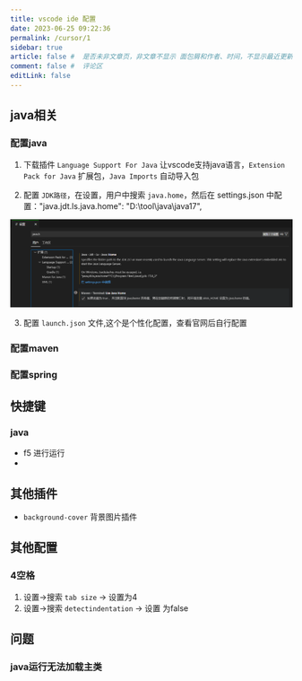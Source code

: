 ```yaml
---
title: vscode ide 配置
date: 2023-06-25 09:22:36
permalink: /cursor/1
sidebar: true
article: false #  是否未非文章页，非文章不显示 面包屑和作者、时间，不显示最近更新栏，不会参与到最近更新文章的数据计算中
comment: false #  评论区
editLink: false
---
```


## java相关
### 配置java
1. 下载插件
`Language Support For Java` 让vscode支持java语言，`Extension Pack for Java` 扩展包，`Java Imports` 自动导入包

2. 配置 `JDK路径`，在设置，用户中搜索 `java.home`，然后在 settings.json 中配置："java.jdt.ls.java.home": "D:\\tool\\java\\java17",

![](/assets/img/ide/1/img.png)

3. 配置 `launch.json` 文件,这个是个性化配置，查看官网后自行配置

### 配置maven

### 配置spring

## 快捷键
### java
* f5 进行运行
* 

## 其他插件
* `background-cover` 背景图片插件

## 其他配置
### 4空格
1. 设置->搜索 `tab size` -> 设置为4
2. 设置->搜索 `detectindentation` -> 设置 为false

## 问题
### java运行无法加载主类